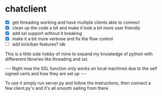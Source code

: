 # chatclient

- [x] get threading working and have multiple clients able to connect
- [x] clean up the code a bit and make it look a bit more user friendly
- [x] add ssl support without it breaking
- [x] make it a bit more verbose and fix the flow control
- [ ] add kick/ban features? idk

This is a little side hobby of mine to expand my knowledge of python with differerent libraries like threading and ssl.

--- Right now the SSL function only works on local machines due to the self signed certs and how they are set up ---

To use it simply run server.py and follow the instructions, then connect a few client.py's and it's all smooth sailing from there.
